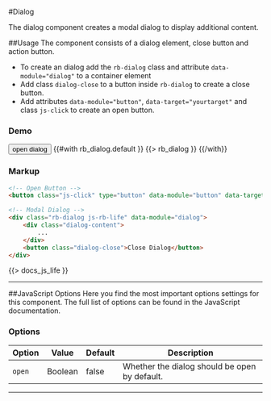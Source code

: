 #Dialog
<p class="docs-intro">The dialog component creates a modal dialog to display additional content.</p>

##Usage
The component consists of a dialog element, close button and action button.

- To create an dialog add the `rb-dialog` class and attribute `data-module="dialog"` to a container element
- Add class `dialog-close` to a button inside `rb-dialog` to create a close button.
- Add attributes `data-module="button"`, `data-target="yourtarget"` and class `js-click` to create an open button.


<h3 class="docs-example-title">Demo</h3>

<div class="docs-example">
    <button class="rb-button js-click" type="button" data-module="button"  data-target="$(.rb-dialog)">open dialog</button>
    {{#with rb_dialog.default }}
        {{> rb_dialog }}
    {{/with}}
</div>


<h3 class="docs-example-title">Markup</h3>

```html
<!-- Open Button -->
<button class="js-click" type="button" data-module="button" data-target="$(.rb-dialog)"></button>

<!-- Modal Dialog -->
<div class="rb-dialog js-rb-life" data-module="dialog">
    <div class="dialog-content">
        ...
    </div>
    <button class="dialog-close">Close Dialog</button>
</div>
```

{{> docs_js_life }}
<hr>

##JavaScript Options
Here you find the most important options settings for this component. The full list of options can be found in the JavaScript documentation.

<h3 class="docs-example-title">Options</h3>

| Option | Value | Default | Description
| ------------- |------------- | ------------- |-------------|
| `open`  | Boolean | false | Whether the dialog should be open by default.

<hr>
